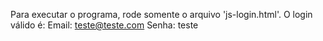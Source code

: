 Para executar o programa, rode somente o arquivo 'js-login.html'.
O login válido é: 
Email: teste@teste.com
Senha: teste
